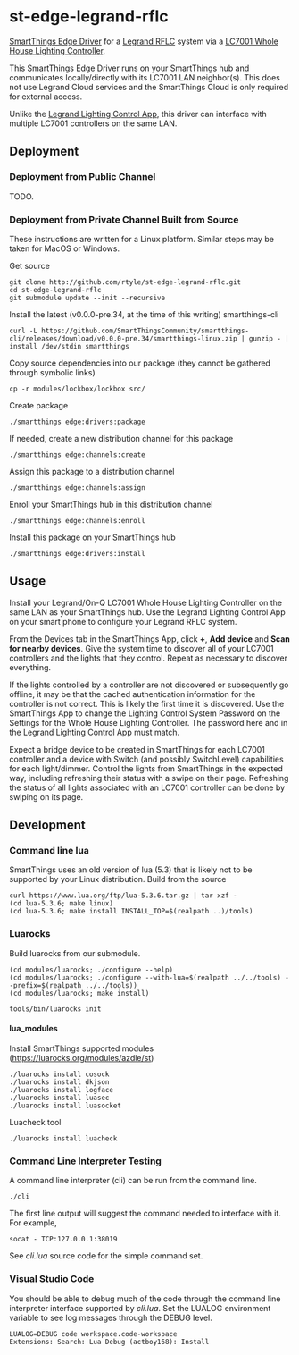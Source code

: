 # st-edge-legrand-rflc

[SmartThings Edge Driver](https://community.smartthings.com/t/preview-smartthings-managed-edge-device-drivers)
for a
[Legrand RFLC](https://www.legrand.us/solutions/smart-lighting/radio-frequency-lighting-controls)
system via a
[LC7001 Whole House Lighting Controller](https://www.legrand.us/wiring-devices/electrical-accessories/miscellaneous/adorne-hub/p/lc7001).


This SmartThings Edge Driver runs on your SmartThings hub and communicates locally/directly with its LC7001 LAN neighbor(s).
This does not use Legrand Cloud services and the SmartThings Cloud is only required for external access.

Unlike the
[Legrand Lighting Control App](https://play.google.com/store/apps/details?id=us.legrand.lighting),
this driver can interface with multiple LC7001 controllers on the same LAN.

## Deployment

### Deployment from Public Channel

TODO.

### Deployment from Private Channel Built from Source

These instructions are written for a Linux platform. Similar steps may be taken for MacOS or Windows.

Get source

	git clone http://github.com/rtyle/st-edge-legrand-rflc.git
	cd st-edge-legrand-rflc
	git submodule update --init --recursive

Install the latest (v0.0.0-pre.34, at the time of this writing) smartthings-cli

	curl -L https://github.com/SmartThingsCommunity/smartthings-cli/releases/download/v0.0.0-pre.34/smartthings-linux.zip | gunzip - | install /dev/stdin smartthings

Copy source dependencies into our package (they cannot be gathered through symbolic links)

	cp -r modules/lockbox/lockbox src/

Create package

	./smartthings edge:drivers:package

If needed, create a new distribution channel for this package

	./smartthings edge:channels:create

Assign this package to a distribution channel

	./smartthings edge:channels:assign

Enroll your SmartThings hub in this distribution channel

	./smartthings edge:channels:enroll

Install this package on your SmartThings hub

	./smartthings edge:drivers:install

## Usage

Install your Legrand/On-Q LC7001 Whole House Lighting Controller on the same LAN as your SmartThings hub.
Use the Legrand Lighting Control App on your smart phone to configure your Legrand RFLC system.

From the Devices tab in the SmartThings App, click **+**, **Add device** and **Scan for nearby devices**.
Give the system time to discover all of your LC7001 controllers and the lights that they control.
Repeat as necessary to discover everything.

If the lights controlled by a controller are not discovered or subsequently go offline,
it may be that the cached authentication information for the controller is not correct.
This is likely the first time it is discovered.
Use the SmartThings App to change the Lighting Control System Password on the Settings for the Whole House Lighting Controller.
The password here and in the Legrand Lighting Control App must match.

Expect a bridge device to be created in SmartThings for each LC7001 controller
and a device with Switch (and possibly SwitchLevel) capabilities for each light/dimmer.
Control the lights from SmartThings in the expected way, including refreshing their status with a swipe on their page.
Refreshing the status of all lights associated with an LC7001 controller can be done by swiping on its page.

## Development

### Command line lua

SmartThings uses an old version of lua (5.3) that is likely not to be supported by your Linux distribution.
Build from the source

	curl https://www.lua.org/ftp/lua-5.3.6.tar.gz | tar xzf -
	(cd lua-5.3.6; make linux)
	(cd lua-5.3.6; make install INSTALL_TOP=$(realpath ..)/tools)

### Luarocks

Build luarocks from our submodule.

	(cd modules/luarocks; ./configure --help)
	(cd modules/luarocks; ./configure --with-lua=$(realpath ../../tools) --prefix=$(realpath ../../tools))
	(cd modules/luarocks; make install)

	tools/bin/luarocks init

#### lua_modules

Install SmartThings supported modules (https://luarocks.org/modules/azdle/st)

	./luarocks install cosock
	./luarocks install dkjson
	./luarocks install logface
	./luarocks install luasec
	./luarocks install luasocket

Luacheck tool

	./luarocks install luacheck

### Command Line Interpreter Testing

A command line interpreter (cli) can be run from the command line.

	./cli

The first line output will suggest the command needed to interface with it. For example,

	socat - TCP:127.0.0.1:38019

See *cli.lua* source code for the simple command set.

### Visual Studio Code

You should be able to debug much of the code through the command line interpreter interface supported by *cli.lua*.
Set the LUALOG environment variable to see log messages through the DEBUG level.

	LUALOG=DEBUG code workspace.code-workspace
	Extensions: Search: Lua Debug (actboy168): Install
